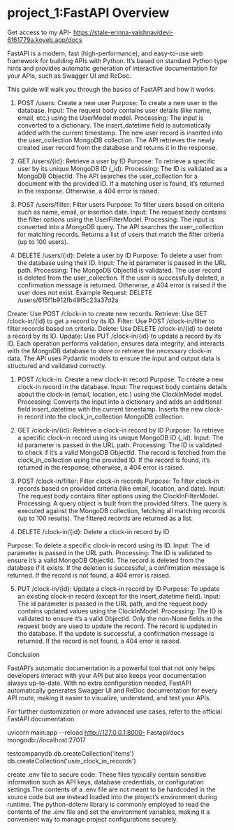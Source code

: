 # project_1:FastAPI Overview
Get access to my API- https://stale-erinna-vaishnavidevi-6f61779a.koyeb.app/docs

FastAPI is a modern, fast (high-performance), and easy-to-use web framework for building APIs with Python. It’s based on standard Python type hints and provides automatic generation of interactive documentation for your APIs, such as Swagger UI and ReDoc.

This guide will walk you through the basics of FastAPI and how it works.

1. POST /users: Create a new user
Purpose: To create a new user in the database.
Input: The request body contains user details (like name, email, etc.) using the UserModel model.
Processing:
The input is converted to a dictionary.
The insert_datetime field is automatically added with the current timestamp.
The new user record is inserted into the user_collection MongoDB collection.
The API retrieves the newly created user record from the database and returns it in the response.

2. GET /users/{id}: Retrieve a user by ID
Purpose: To retrieve a specific user by its unique MongoDB ID (_id).
Processing:
The ID is validated as a MongoDB ObjectId.
The API searches the user_collection for a document with the provided ID.
If a matching user is found, it’s returned in the response. Otherwise, a 404 error is raised.

3. POST /users/filter: Filter users
Purpose: To filter users based on criteria such as name, email, or insertion date.
Input: The request body contains the filter options using the UserFilterModel.
Processing:
The input is converted into a MongoDB query.
The API searches the user_collection for matching records.
Returns a list of users that match the filter criteria (up to 100 users).

4. DELETE /users/{id}: Delete a user by ID
Purpose: To delete a user from the database using their ID.
Input: The id parameter is passed in the URL path.
Processing:
The MongoDB ObjectId is validated.
The user record is deleted from the user_collection.
If the user is successfully deleted, a confirmation message is returned. Otherwise, a 404 error is raised if the user does not exist.
Example Request: DELETE /users/615f1b912fb48f5c23a37d2a

Create: Use POST /clock-in to create new records.
Retrieve: Use GET /clock-in/{id} to get a record by its ID.
Filter: Use POST /clock-in/filter to filter records based on criteria.
Delete: Use DELETE /clock-in/{id} to delete a record by its ID.
Update: Use PUT /clock-in/{id} to update a record by its ID.
Each operation performs validation, ensures data integrity, and interacts with the MongoDB database to store or retrieve the necessary clock-in data. The API uses Pydantic models to ensure the input and output data is structured and validated correctly.

1. POST /clock-in: Create a new clock-in record
Purpose: To create a new clock-in record in the database.
Input: The request body contains details about the clock-in (email, location, etc.) using the ClockInModel model.
Processing:
Converts the input into a dictionary and adds an additional field insert_datetime with the current timestamp.
Inserts the new clock-in record into the clock_in_collection MongoDB collection.

2. GET /clock-in/{id}: Retrieve a clock-in record by ID
Purpose: To retrieve a specific clock-in record using its unique MongoDB ID (_id).
Input: The id parameter is passed in the URL path.
Processing:
The ID is validated to check if it’s a valid MongoDB ObjectId.
The record is fetched from the clock_in_collection using the provided ID.
If the record is found, it’s returned in the response; otherwise, a 404 error is raised.

3. POST /clock-in/filter: Filter clock-in records
Purpose: To filter clock-in records based on provided criteria (like email, location, and date).
Input: The request body contains filter options using the ClockInFilterModel.
Processing:
A query object is built from the provided filters.
The query is executed against the MongoDB collection, fetching all matching records (up to 100 results).
The filtered records are returned as a list.

4. DELETE /clock-in/{id}: Delete a clock-in record by ID

Purpose: To delete a specific clock-in record using its ID.
Input: The id parameter is passed in the URL path.
Processing:
The ID is validated to ensure it’s a valid MongoDB ObjectId.
The record is deleted from the database if it exists.
If the deletion is successful, a confirmation message is returned. If the record is not found, a 404 error is raised.

5. PUT /clock-in/{id}: Update a clock-in record by ID
Purpose: To update an existing clock-in record (except for the insert_datetime field).
Input: The id parameter is passed in the URL path, and the request body contains updated values using the ClockInModel.
Processing:
The ID is validated to ensure it’s a valid ObjectId.
Only the non-None fields in the request body are used to update the record.
The record is updated in the database.
If the update is successful, a confirmation message is returned. If the record is not found, a 404 error is raised.

Conclusion

FastAPI’s automatic documentation is a powerful tool that not only helps developers interact with your API but also keeps your documentation always up-to-date. With no extra configuration needed, FastAPI automatically generates Swagger UI and ReDoc documentation for every API route, making it easier to visualize, understand, and test your APIs.

For further customization or more advanced use cases, refer to the official FastAPI documentation

uvicorn main:app --reload
http://127.0.0.1:8000- Fastapi/docs
mongodb://localhost:27017

testcompanydb
db.createCollection('items')
db.createCollection('user_clock_in_records')

create .env file 
to secure code: These files typically contain sensitive information such as API keys, database credentials, or configuration settings.The contents of a .env file are not meant to be hardcoded in the source code but are instead loaded into the project’s environment during runtime. The python-dotenv library is commonly employed to read the contents of the .env file and set the environment variables, making it a convenient way to manage project configurations securely.

